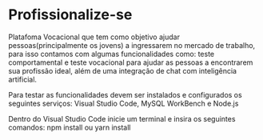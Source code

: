 # Profissionalize-se
Platafoma Vocacional que tem como objetivo ajudar pessoas(principalmente os jovens) a ingressarem no mercado de trabalho, para isso contamos com algumas funcionalidades como: teste comportamental e teste
vocacional para ajudar as pessoas a encontrarem sua profissão ideal, além de uma integração de chat com inteligência artificial.

Para testar as funcionalidades devem ser instalados e configurados os seguintes serviços:
Visual Studio Code, MySQL WorkBench e Node.js

Dentro do Visual Studio Code inicie um terminal e insira os seguintes comandos:
npm install ou yarn install

